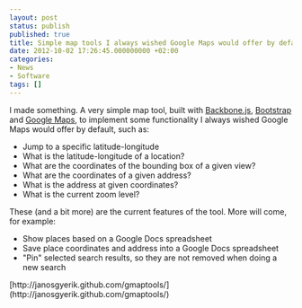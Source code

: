 ```yaml
---
layout: post
status: publish
published: true
title: Simple map tools I always wished Google Maps would offer by default
date: 2012-10-02 17:26:45.000000000 +02:00
categories:
- News
- Software
tags: []
---
```

I made something. A very simple map tool, built with [Backbone.js](http://documentcloud.github.com/), [Bootstrap](http://twitter.github.com/bootstrap/) and [Google Maps](https://developers.google.com/maps/), to implement some functionality I always wished Google Maps would offer by default, such as:
<ul>
	<li>Jump to a specific latitude-longitude</li>
	<li>What is the latitude-longitude of a location?</li>
	<li>What are the coordinates of the bounding box of a given view?</li>
	<li>What are the coordinates of a given address?</li>
	<li>What is the address at given coordinates?</li>
	<li>What is the current zoom level?</li>
</ul>
These (and a bit more) are the current features of the tool. More will come, for example:

<ul>
	<li>Show places based on a Google Docs spreadsheet</li>
	<li>Save place coordinates and address into a Google Docs spreadsheet</li>
	<li>"Pin" selected search results, so they are not removed when doing a new search</li>
</ul>
[http://janosgyerik.github.com/gmaptools/](http://janosgyerik.github.com/gmaptools/)


